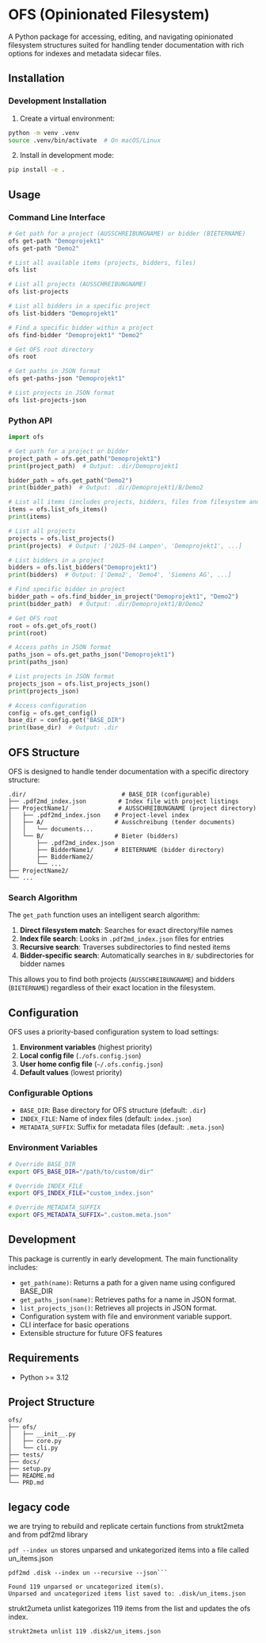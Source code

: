 # OFS (Opinionated Filesystem)

A Python package for accessing, editing, and navigating opinionated filesystem structures suited for handling tender documentation with rich options for indexes and metadata sidecar files.

## Installation

### Development Installation

1. Create a virtual environment:

```bash
python -m venv .venv
source .venv/bin/activate  # On macOS/Linux
```

2. Install in development mode:

```bash
pip install -e .
```

## Usage

### Command Line Interface

```bash
# Get path for a project (AUSSCHREIBUNGNAME) or bidder (BIETERNAME)
ofs get-path "Demoprojekt1"
ofs get-path "Demo2"

# List all available items (projects, bidders, files)
ofs list

# List all projects (AUSSCHREIBUNGNAME)
ofs list-projects

# List all bidders in a specific project
ofs list-bidders "Demoprojekt1"

# Find a specific bidder within a project
ofs find-bidder "Demoprojekt1" "Demo2"

# Get OFS root directory
ofs root

# Get paths in JSON format
ofs get-paths-json "Demoprojekt1"

# List projects in JSON format
ofs list-projects-json
```

### Python API

```python
import ofs

# Get path for a project or bidder
project_path = ofs.get_path("Demoprojekt1")
print(project_path)  # Output: .dir/Demoprojekt1

bidder_path = ofs.get_path("Demo2")
print(bidder_path)  # Output: .dir/Demoprojekt1/B/Demo2

# List all items (includes projects, bidders, files from filesystem and index files)
items = ofs.list_ofs_items()
print(items)

# List all projects
projects = ofs.list_projects()
print(projects)  # Output: ['2025-04 Lampen', 'Demoprojekt1', ...]

# List bidders in a project
bidders = ofs.list_bidders("Demoprojekt1")
print(bidders)  # Output: ['Demo2', 'Demo4', 'Siemens AG', ...]

# Find specific bidder in project
bidder_path = ofs.find_bidder_in_project("Demoprojekt1", "Demo2")
print(bidder_path)  # Output: .dir/Demoprojekt1/B/Demo2

# Get OFS root
root = ofs.get_ofs_root()
print(root)

# Access paths in JSON format
paths_json = ofs.get_paths_json("Demoprojekt1")
print(paths_json)

# List projects in JSON format
projects_json = ofs.list_projects_json()
print(projects_json)

# Access configuration
config = ofs.get_config()
base_dir = config.get("BASE_DIR")
print(base_dir)  # Output: .dir
```

## OFS Structure

OFS is designed to handle tender documentation with a specific directory structure:

```
.dir/                           # BASE_DIR (configurable)
├── .pdf2md_index.json         # Index file with project listings
├── ProjectName1/              # AUSSCHREIBUNGNAME (project directory)
│   ├── .pdf2md_index.json    # Project-level index
│   ├── A/                    # Ausschreibung (tender documents)
│   │   └── documents...
│   └── B/                    # Bieter (bidders)
│       ├── .pdf2md_index.json
│       ├── BidderName1/      # BIETERNAME (bidder directory)
│       ├── BidderName2/
│       └── ...
├── ProjectName2/
└── ...
```

### Search Algorithm

The `get_path` function uses an intelligent search algorithm:

1. **Direct filesystem match**: Searches for exact directory/file names
2. **Index file search**: Looks in `.pdf2md_index.json` files for entries
3. **Recursive search**: Traverses subdirectories to find nested items
4. **Bidder-specific search**: Automatically searches in `B/` subdirectories for bidder names

This allows you to find both projects (`AUSSCHREIBUNGNAME`) and bidders (`BIETERNAME`) regardless of their exact location in the filesystem.

## Configuration

OFS uses a priority-based configuration system to load settings:

1. **Environment variables** (highest priority)
2. **Local config file** (`./ofs.config.json`)
3. **User home config file** (`~/.ofs.config.json`)
4. **Default values** (lowest priority)

### Configurable Options

- `BASE_DIR`: Base directory for OFS structure (default: `.dir`)
- `INDEX_FILE`: Name of index files (default: `index.json`)
- `METADATA_SUFFIX`: Suffix for metadata files (default: `.meta.json`)

### Environment Variables

```bash
# Override BASE_DIR
export OFS_BASE_DIR="/path/to/custom/dir"

# Override INDEX_FILE
export OFS_INDEX_FILE="custom_index.json"

# Override METADATA_SUFFIX
export OFS_METADATA_SUFFIX=".custom.meta.json"
```

## Development

This package is currently in early development. The main functionality includes:

- `get_path(name)`: Returns a path for a given name using configured BASE_DIR
- `get_paths_json(name)`: Retrieves paths for a name in JSON format.
- `list_projects_json()`: Retrieves all projects in JSON format.
- Configuration system with file and environment variable support.
- CLI interface for basic operations
- Extensible structure for future OFS features

## Requirements

- Python >= 3.12

## Project Structure

```
ofs/
├── ofs/
│   ├── __init__.py
│   ├── core.py
│   └── cli.py
├── tests/
├── docs/
├── setup.py
├── README.md
└── PRD.md
```

## legacy code

we are trying to rebuild and replicate certain functions from strukt2meta and from pdf2md library

`pdf --index un` stores unparsed and unkategorized items into a file called un_items.json

````shell
pdf2md .disk --index un --recursive --json```
````

```
Found 119 unparsed or uncategorized item(s).
Unparsed and uncategorized items list saved to: .disk/un_items.json
```

strukt2umeta unlist kategorizes 119 items from the list and updates the ofs index.

```bash
strukt2meta unlist 119 .disk2/un_items.json
```
